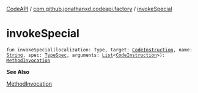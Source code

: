 [CodeAPI](../index.md) / [com.github.jonathanxd.codeapi.factory](index.md) / [invokeSpecial](.)

# invokeSpecial

`fun invokeSpecial(localization: Type, target: `[`CodeInstruction`](../com.github.jonathanxd.codeapi/-code-instruction.md)`, name: `[`String`](https://kotlinlang.org/api/latest/jvm/stdlib/kotlin/-string/index.html)`, spec: `[`TypeSpec`](../com.github.jonathanxd.codeapi.base/-type-spec/index.md)`, arguments: `[`List`](https://kotlinlang.org/api/latest/jvm/stdlib/kotlin.collections/-list/index.html)`<`[`CodeInstruction`](../com.github.jonathanxd.codeapi/-code-instruction.md)`>): `[`MethodInvocation`](../com.github.jonathanxd.codeapi.base/-method-invocation/index.md)

**See Also**

[MethodInvocation](../com.github.jonathanxd.codeapi.base/-method-invocation/index.md)

